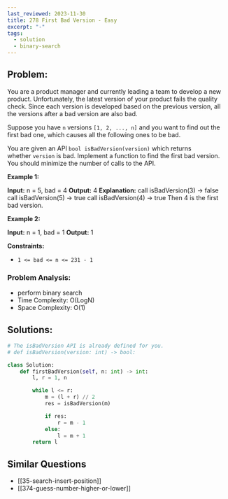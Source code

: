```yaml
---
last_reviewed: 2023-11-30
title: 278 First Bad Version - Easy
excerpt: "-"
tags:
  - solution
  - binary-search
---
```

## Problem:
You are a product manager and currently leading a team to develop a new product. Unfortunately, the latest version of your product fails the quality check. Since each version is developed based on the previous version, all the versions after a bad version are also bad.

Suppose you have `n` versions `[1, 2, ..., n]` and you want to find out the first bad one, which causes all the following ones to be bad.

You are given an API `bool isBadVersion(version)` which returns whether `version` is bad. Implement a function to find the first bad version. You should minimize the number of calls to the API.

**Example 1:**

**Input:** n = 5, bad = 4
**Output:** 4
**Explanation:**
call isBadVersion(3) -> false
call isBadVersion(5) -> true
call isBadVersion(4) -> true
Then 4 is the first bad version.

**Example 2:**

**Input:** n = 1, bad = 1
**Output:** 1

**Constraints:**

- `1 <= bad <= n <= 231 - 1`

### Problem Analysis:
- perform binary search
- Time Complexity: O(LogN)
- Space Complexity: O(1)


## Solutions:

```python
# The isBadVersion API is already defined for you.
# def isBadVersion(version: int) -> bool:

class Solution:
    def firstBadVersion(self, n: int) -> int:
        l, r = 1, n

        while l <= r:
            m = (l + r) // 2
            res = isBadVersion(m)

            if res:
                r = m - 1
            else:
                l = m + 1
        return l
```

## Similar Questions
- [[35-search-insert-position]]
- [[374-guess-number-higher-or-lower]]